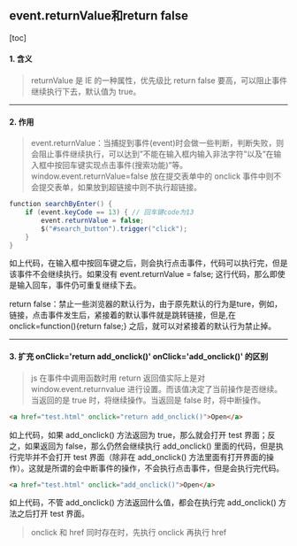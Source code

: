 ## event.returnValue和return false

[toc]

#### 1. 含义

> returnValue 是 IE 的一种属性，优先级比 return false 要高，可以阻止事件继续执行下去，默认值为 true。

---

#### 2. 作用

> event.returnValue：当捕捉到事件(event)时会做一些判断，判断失败，则会阻止事件继续执行，可以达到”不能在输入框内输入非法字符”以及”在输入框中按回车键实现点击事件(搜索功能)”等。window.event.returnValue=false 放在提交表单中的 onclick 事件中则不会提交表单，如果放到超链接中则不执行超链接。

~~~java
function searchByEnter() {
	if (event.keyCode == 13) { // 回车键code为13
		event.returnValue = false;
		$("#search_button").trigger("click");
	}
}
~~~

如上代码，在输入框中按回车键之后，则会执行点击事件，代码可以执行完，但是该事件不会继续执行。如果没有 event.returnValue = false; 这行代码，那么即使是输入回车，事件仍可重复继续下去。

return false：禁止一些浏览器的默认行为，由于原先默认的行为是ture，例如，<a>链接，点击事件发生后，紧接着的默认事件就是跳转链接，但是,在 onclick=function(){return false;} 之后，就可以对紧接着的默认行为禁止掉。

---

#### 3. 扩充 onClick='return add_onclick()'  onClick='add_onclick()' 的区别

> js 在事件中调用函数时用 return 返回值实际上是对 window.event.returnvalue 进行设置。而该值决定了当前操作是否继续。当返回的是 true 时，将继续操作。当返回是 false 时，将中断操作。

~~~html
<a href="test.html" onclick="return add_onclick()">Open</a>
~~~

如上代码，如果 add_onclick() 方法返回为 true，那么就会打开 test 界面；反之，如果返回为 false，那么仍然会继续执行 add_onclick() 里面的代码，但是执行完毕并不会打开 test 界面（除非在 add_onclick() 方法里面有打开界面的操作）。这就是所谓的会中断事件的操作，不会执行点击事件，但是会执行完代码。

~~~html
<a href="test.html" onclick="add_onclick()">Open</a>
~~~

如上代码，不管 add_onclick() 方法返回什么值，都会在执行完 add_onclick() 方法之后打开 test 界面。

> onclick 和 href 同时存在时，先执行 onclick 再执行 href 

